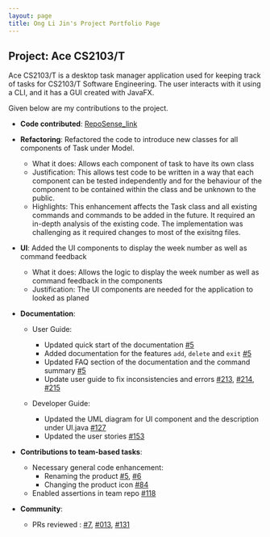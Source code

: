 ```yaml
---
layout: page
title: Ong Li Jin's Project Portfolio Page
---
```


## Project: Ace CS2103/T

Ace CS2103/T is a desktop task manager application used for keeping track of tasks for CS2103/T Software Engineering. The user interacts with it using a CLI, and it has a GUI created with JavaFX.

Given below are my contributions to the project.

* **Code contributed**: [RepoSense_link](https://nus-cs2103-ay2021s1.github.io/tp-dashboard/#breakdown=true&search=onglijin&sort=groupTitle&sortWithin=title&since=2020-08-14&timeframe=commit&mergegroup=&groupSelect=groupByRepos&checkedFileTypes=docs~functional-code~test-code~other)

* **Refactoring**: Refactored the code to introduce new classes for all components of Task under Model.
    * What it does: Allows each component of task to have its own class
    * Justification: This allows test code to be written in a way that each component can be tested independently and for the behaviour of the component to be contained within the class and be unknown to the public.
    * Highlights: This enhancement affects the Task class and all existing commands and commands to be added in the future. It required an in-depth analysis of the existing code. The implementation was challenging as it required changes to most of the exisitng files.

* **UI**: Added the UI components to display the week number as well as command feedback
    * What it does: Allows the logic to display the week number as well as command feedback in the components
    * Justification: The UI components are needed for the application to looked as planed

* **Documentation**:
  * User Guide:
    * Updated quick start of the documentation [\#5](https://github.com/AY2021S1-CS2103-T14-4/tp/pull/5)
    * Added documentation for the features `add`, `delete` and `exit` [\#5](https://github.com/AY2021S1-CS2103-T14-4/tp/pull/5)
    * Updated FAQ section of the documentation and the command summary [\#5](https://github.com/AY2021S1-CS2103-T14-4/tp/pull/5)
    * Update user guide to fix inconsistencies and errors [\#213](https://github.com/AY2021S1-CS2103-T14-4/tp/pull/213), [\#214](https://github.com/AY2021S1-CS2103-T14-4/tp/pull/214), [\#215](https://github.com/AY2021S1-CS2103-T14-4/tp/pull/215)

  * Developer Guide:
    * Updated the UML diagram for UI component and the description under UI.java [\#127](https://github.com/AY2021S1-CS2103-T14-4/tp/pull/127)
    * Updated the user stories [\#153](https://github.com/AY2021S1-CS2103-T14-4/tp/pull/153)

* **Contributions to team-based tasks**:
  * Necessary general code enhancement:
    * Renaming the product [\#5](https://github.com/AY2021S1-CS2103-T14-4/tp/pull/5), [\#6](https://github.com/AY2021S1-CS2103-T14-4/tp/pull/6)
    * Changing the product icon [\#84](https://github.com/AY2021S1-CS2103-T14-4/tp/pull/86)
  * Enabled assertions in team repo [\#118](https://github.com/AY2021S1-CS2103-T14-4/tp/pull/118)

* **Community**:
  * PRs reviewed : [\#7](https://github.com/AY2021S1-CS2103-T14-4/tp/pull/7), [\#013](https://github.com/AY2021S1-CS2103-T14-4/tp/pull/103), [\#131](https://github.com/AY2021S1-CS2103-T14-4/tp/pull/131)
